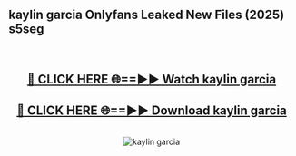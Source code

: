 <h2>kaylin garcia Onlyfans Leaked New Files (2025) s5seg</h2>
<br>
<div align="center">
<h2><a href="https://mediafiles.top/kaylin_garcia&ref=git" rel="nofollow">🔴 CLICK HERE 🌐==►► Watch kaylin garcia</a></h2>
<h2><a href="https://mediafiles.top/kaylin_garcia&ref=git" rel="nofollow">🔴 CLICK HERE 🌐==►► Download kaylin garcia</a></h2>
<br>
<a href="https://mediafiles.top/kaylin_garcia&ref=git" rel="nofollow" data-target="animated-image.originalLink"><img src="https://i.ibb.co.com/xMMVF88/686577567.gif" alt="kaylin garcia" style="max-width: 100%; display: inline-block;" data-target="animated-image.originalImage"></a>
</div>
<br>
<br>
